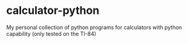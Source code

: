 # calculator-python
My personal collection of python programs for calculators with python capability (only tested on the TI-84)
